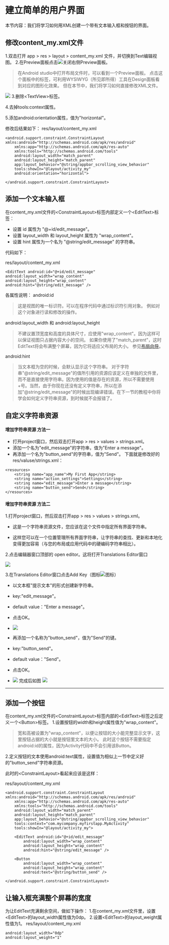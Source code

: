 # 建立简单的用户界面
本节内容：我们将学习如何用XML创建一个带有文本输入框和按钮的界面。

## 修改content_my.xml文件
1.双击打开 app > res > layout > content_my.xml 文件，并切换到Text编辑视图。
2.在Preview面板点击![](./img/an003.png)关闭右侧Preview面板。
> 在Android studio中打开布局文件时，可以看到一个Preview面板。
> 点击这个面板中的标签，可利用WYSIWYG（所见即所得）工具在Design面板看到对应的图形化效果。
> 但在本节中，我们将学习如何直接修改XML文件。

![](./img/0014.png)
3.删除&lt;TextView>标签。

4.去掉tools:context属性。

5.添加android:orientation属性，值为"horizontal"。

修改后结果如下：
res/layout/content_my.xml
```
<android.support.constraint.ConstraintLayout xmlns:android="http://schemas.android.com/apk/res/android"
    xmlns:app="http://schemas.android.com/apk/res-auto"
    xmlns:tools="http://schemas.android.com/tools"
    android:layout_width="match_parent"
    android:layout_height="match_parent"
    app:layout_behavior="@string/appbar_scrolling_view_behavior"
    tools:showIn="@layout/activity_my"
    android:orientation="horizontal">
    
</android.support.constraint.ConstraintLayout>
```


## 添加一个文本输入框
在content_my.xml文件的&lt;ConstraintLayout>标签内部定义一个&lt;EditText>标签：
-	设置 id 属性为 "@+id/edit_message"。
-	设置 layout_width 和 layout_height 属性为 "wrap_content"。
-	设置 hint 属性为一个名为 "@string/edit_message" 的字符串。

代码如下：

res/layout/content_my.xml
```
<EditText android:id="@+id/edit_message"
android:layout_width="wrap_content"
android:layout_height="wrap_content"
android:hint="@string/edit_message" />
```

各属性说明：
android:id
> 这是视图的唯一标识符。可以在程序代码中通过标识符引用对象。
> 例如对这个对象进行读和修改的操作。

android:layout_width 和 android:layout_height
> 不建议置顶宽度和高度的具体尺寸，应使用"wrap_content"。因为这样可以保证视图只占据内容大小的空间。
> 如果你使用了"match_parent"，这时EditText将会布满整个屏幕，因为它将适应父布局的大小。
> 参见[布局向导](https://developer.android.com/guide/topics/ui/declaring-layout.html)。


android:hint
> 当文本框为空的时候，会默认显示这个字符串。
> 对于字符串"@string/edit_message"的值所引用的资源应该定义在单独的文件里，而不是直接使用字符串。因为使用的值是存在的资源，所以不需要使用+号。当然，由于你现在还没有定义字符串，所以在添加"@string/edit_message"的时候出现编译错误。在下一节的教程中你将学会如何定义字符串资源，到时候就不会报错了。

## 自定义字符串资源

#### 增加字符串资源 方法一
-    打开project窗口，然后双击打开app > res > values > strings.xml。
-    添加一个名为"edit_message"的字符串，值为"Enter a message"。
-    再添加一个名为"button_send"的字符串，值为"Send"。
下面就是修改好的 res/valuse/strings.xml：
```
<resources>
    <string name="app_name">My First App</string>
    <string name="action_settings">Settings</string>
    <string name="edit_message">Enter a message</string>
    <string name="button_send">Send</string>
</resources>
```

#### 增加字符串资源 方法二

1.打开project窗口，然后双击打开app > res > values > strings.xml。

-    这是一个字符串资源文件，您应该在这个文件中指定所有界面字符串。

-    这样您可以在一个位置管理所有界面字符串，让字符串的查找、更新和本地化变得更加容易（与您的布局或应用代码中的硬编码字符串相比）。



2.点击编辑器窗口顶部的 open editor。这将打开Translations Editor窗口

![](./img/0010.png)

3.在Translations Editor窗口点击Add Key（图标![图标](./img/an002.png)）
-    以文本框"提示文本"的形式创建新字符串。
-    key:"edit_message"。
-    default value："Enter a message"。
-    点击OK。
-    ![](./img/0011.png)


-    再添加一个名称为"button_send"，值为"Send"的键。
-    key:"button_send"。
-    default value："Send"。
-    点击OK。
-    ![](./img/0012.png)
完成后如图
![](./img/0013.png)

- - -

## 添加一个按钮
在content_my.xml文件的&lt;ConstraintLayout>标签内部的&lt;EditText>标签之后定义一个&lt;Button>标签。
1.设置按钮的width和height属性值为"wrap_content"。
> 宽和高被设置为"wrap_content"，以便让按钮的大小能完整显示文字，这里按钮占据的大小就是按钮里文本的大小。
> 此时这个按钮不需要指定android:id的属性，因为Activity代码中不会引用该Button。

2.定义按钮的文本使用android:text属性，设置值为相似上一节中定义好的"button_send"字符串资源。


此时的&lt;ConstraintLayout>看起来应该是这样：

res/layout/content_my.xml
```
<android.support.constraint.ConstraintLayout xmlns:android="http://schemas.android.com/apk/res/android"
    xmlns:app="http://schemas.android.com/apk/res-auto"
    xmlns:tools="http://schemas.android.com/tools"
    android:layout_width="match_parent"
    android:layout_height="match_parent"
    app:layout_behavior="@string/appbar_scrolling_view_behavior"
    tools:context="com.mycompany.myfirstapp.MyActivity"
    tools:showIn="@layout/activity_my">

    <EditText android:id="@+id/edit_message"
        android:layout_width="wrap_content"
        android:layout_height="wrap_content"
        android:hint="@string/edit_message" />

    <Button
        android:layout_width="wrap_content"
        android:layout_height="wrap_content"
        android:text="@string/button_send" />

</android.support.constraint.ConstraintLayout>
```

## 让输入框充满整个屏幕的宽度

为让EditText充满剩余空间，做如下操作：
1.在content_my.xml文件里，设置&lt;EditText>的layout_width属性值为0dp。
2.设置&lt;EditText>的layout_weight属性值为1。
res/layout/content_my.xml
```
android:layout_width="0dp"
android:layout_weight="1"
```





<!--
1.在Android studio中，从app/res/layout目录双击打开content_my.xml文件，并切换到Text窗口。

2.preview面板点击图标![参照图11](./img/0012.png)关闭右侧Preview面板。

3.删除 TextView 标签。
-->

